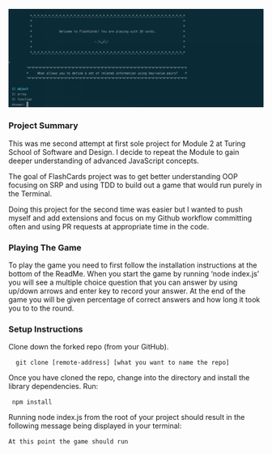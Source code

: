 
![](/screen_shots/shot_1.png)


### Project Summary

This was me second attempt at first sole project for Module 2 at Turing School of Software and Design. I decide to repeat the Module to gain deeper understanding of advanced JavaScript concepts.

The goal of FlashCards project was to get better understanding OOP focusing on SRP and using TDD to build out a game that would run purely in the Terminal.

Doing this project for the second time was easier but I wanted to push myself and add extensions and focus on my Github workflow committing often and using PR requests at appropriate time in the code.



### Playing The Game

To play the game you need to first follow the installation instructions at the bottom of the ReadMe. When you start the game by running ‘node index.js’ you will see a multiple choice question that you can answer by using up/down arrows and enter key to record your answer.
At the end of the game you will be given percentage of correct answers and how long it took you to to the round.



### Setup Instructions

Clone down the forked repo (from your GitHub).

      git clone [remote-address] [what you want to name the repo]

Once you have cloned the repo, change into the directory and install the library dependencies. Run:

     npm install


Running node index.js from the root of your project should result in the following message being displayed in your terminal:

    At this point the game should run
